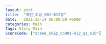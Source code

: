```yaml
---
layout: post
title:  "메인_회상_001~012장"
date:   2021-12-14 06:00:00 +0000
categories: Main
Tags: Story Main
SceneCode: ["scene_skip_cp001-012_q1_s10"]
---
```

